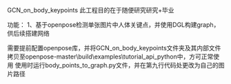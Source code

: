 GCN_on_body_keypoints
此工程目的在于随便研究研究+毕业

功能：
1、基于openpose检测单张图片中人体关键点，并使用DGL构建graph，供后续搭建网络

需要提前配置openpose库，并将GCN_on_body_keypoints文件夹及其内部文件拷贝至openpose-master\build\examples\tutorial_api_python中，方可正常使用
使用时运行body_points_to_graph.py文件，并在第九行代码处更改为自己的图片路径

